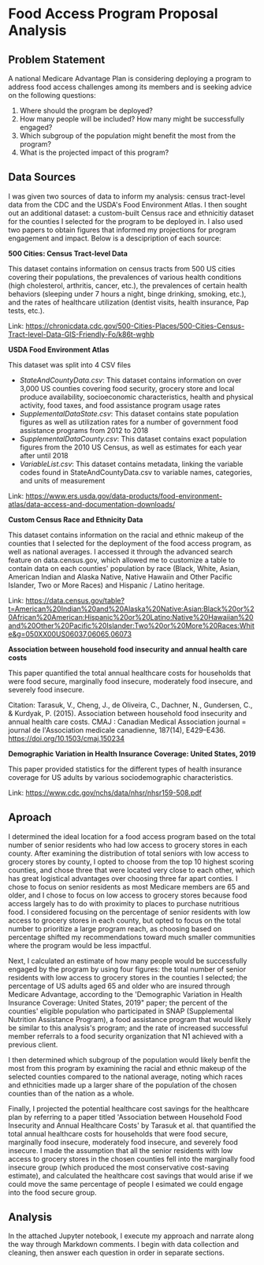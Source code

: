 # Food Access Program Proposal Analysis

## Problem Statement

A national Medicare Advantage Plan is considering deploying a program to address food access challenges among its members and is seeking advice on the following questions: 

1) Where should the program be deployed?
2) How many people will be included? How many might be successfully engaged?
3) Which subgroup of the population might benefit the most from the program?
4) What is the projected impact of this program?

## Data Sources 
I was given two sources of data to inform my analysis: census tract-level data from the CDC and the USDA's Food Environment Atlas. I then sought out an additional dataset: a custom-built Census race and ethnicitiy dataset for the counties I selected for the program to be deployed in. I also used two papers to obtain figures that informed my projections for program engagement and impact. Below is a descipription of each source: 

**500 Cities: Census Tract-level Data**

This dataset contains information on census tracts from 500 US cities covering their populations, the prevalences of various health conditions (high cholesterol, arthritis, cancer, etc.), the prevalences of certain health behaviors (sleeping under 7 hours a night, binge drinking, smoking, etc.), and the rates of healthcare utilization (dentist visits, health insurance, Pap tests, etc.).

Link: https://chronicdata.cdc.gov/500-Cities-Places/500-Cities-Census-Tract-level-Data-GIS-Friendly-Fo/k86t-wghb

**USDA Food Environment Atlas**

This dataset was split into 4 CSV files  
* _StateAndCountyData.csv_: This dataset contains information on over 3,000 US counties covering food security, grocery store and local produce availability, socioeconomic characteristics, health and physical activity, food taxes, and food assistance program usage rates
* _SupplementalDataState.csv_: This dataset contains state population figures as well as utilization rates for a number of government food assistance programs from 2012 to 2018
* _SupplementalDataCounty.csv_: This dataset contains exact population figures from the 2010 US Census, as well as estimates for each year after until 2018
* _VariableList.csv_: This dataset contains metadata, linking the variable codes found in StateAndCountyData.csv to variable names, categories, and units of measurement

Link: https://www.ers.usda.gov/data-products/food-environment-atlas/data-access-and-documentation-downloads/

**Custom Census Race and Ethnicity Data**

This dataset contains information on the racial and ethnic makeup of the counties that I selected for the deployment of the food access program, as well as national averages. I accessed it through the advanced search feature on data.census.gov, which allowed me to customize a table to contain data on each counties' population by race (Black, White, Asian, American Indian and Alaska Native, Native Hawaiin and Other Pacific Islander, Two or More Races) and Hispanic / Latino heritage.

Link: https://data.census.gov/table?t=American%20Indian%20and%20Alaska%20Native:Asian:Black%20or%20African%20American:Hispanic%20or%20Latino:Native%20Hawaiian%20and%20Other%20Pacific%20Islander:Two%20or%20More%20Races:White&g=050XX00US06037,06065,06073

**Association between household food insecurity and annual health care costs**

This paper quantified the total annual healthcare costs for households that were food secure, marginally food insecure, moderately food insecure, and severely food insecure.

Citation: Tarasuk, V., Cheng, J., de Oliveira, C., Dachner, N., Gundersen, C., & Kurdyak, P. (2015). Association between household food insecurity and annual health care costs. CMAJ : Canadian Medical Association journal = journal de l'Association medicale canadienne, 187(14), E429–E436. https://doi.org/10.1503/cmaj.150234

**Demographic Variation in Health Insurance Coverage: United States, 2019**

This paper provided statistics for the different types of health insurance coverage for US adults by various sociodemographic characteristics. 

Link: https://www.cdc.gov/nchs/data/nhsr/nhsr159-508.pdf

## Aproach 
I determined the ideal location for a food access program based on the total number of senior residents who had low access to grocery stores in each county. After examining the distribution of total seniors with low access to grocery stores by county, I opted to choose from the top 10 highest scoring counties, and chose three that were located very close to each other, which has great logistical advantages over choosing three far apart conties. I chose to focus on senior residents as most Medicare members are 65 and older, and I chose to focus on low access to grocery stores because food access largely has to do with proximity to places to purchase nutritious food. I considered focusing on the percentage of senior residents with low access to grocery stores in each county, but opted to focus on the total number to prioritize a large program reach, as choosing based on percentage shifted my recommendations toward much smaller communities where the program would be less impactful. 

Next, I calculated an estimate of how many people would be successfully engaged by the program by using four figures: the total number of senior residents with low access to grocery stores in the counties I selected; the percentage of US adults aged 65 and older who are insured through Medicare Advantage, according to the 'Demographic Variation in Health Insurance Coverage: United States, 2019" paper; the percent of the counties' eligible population who participated in SNAP (Supplemental Nutrition Assistance Program), a food assistance program that would likely be similar to this analysis's program; and the rate of increased successful member referrals to a food security organization that N1 achieved with a previous client. 

I then determined which subgroup of the population would likely benfit the most from this program by examining the racial and ethnic makeup of the selected counties compared to the national average, noting which races and ethnicities made up a larger share of the population of the chosen counties than of the nation as a whole. 

Finally, I projected the potential healthcare cost savings for the healthcare plan by referring to a paper titled 'Association between Household Food Insecurity and Annual Healthcare Costs' by Tarasuk et al. that quantified the total annual healthcare costs for households that were food secure, marginally food insecure, moderately food insecure, and severely food insecure. I made the assumption that all the senior residents with low access to grocery stores in the chosen counties fell into the marginally food insecure group (which produced the most conservative cost-saving estimate), and calculated the healthcare cost savings that would arise if we could move the same percentage of people I esimated we could engage into the food secure group. 

## Analysis
In the attached Jupyter notebook, I execute my approach and narrate along the way through Markdown comments. I begin with data collection and cleaning, then answer each question in order in separate sections. 

